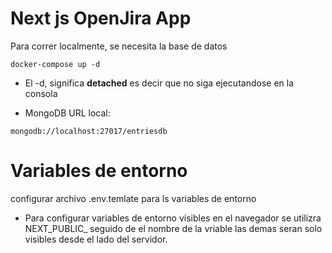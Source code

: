 # Next js OpenJira App

Para correr localmente, se necesita la base de datos 

```
docker-compose up -d
```

* El -d, significa __detached__ es decir que no siga ejecutandose en la consola

* MongoDB URL local:


```
mongodb://localhost:27017/entriesdb
```

# Variables de entorno

configurar archivo .env.temlate para ls variables de entorno

* Para configurar variables de entorno visibles en el navegador se utilizra NEXT_PUBLIC_ seguido de el nombre de la vriable las demas seran solo visibles desde el lado del servidor.
